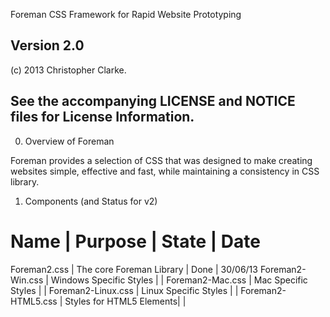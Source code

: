 Foreman CSS Framework for Rapid Website Prototyping

Version 2.0
----------------------------------------------------------------
(c) 2013 Christopher Clarke.

See the accompanying LICENSE and NOTICE files for License
Information.
----------------------------------------------------------------

0. Overview of Foreman

Foreman provides a selection of CSS that was designed to make
creating websites simple, effective and fast, while 
maintaining a consistency in CSS library.

1. Components (and Status for v2)

Name               | Purpose                  | State | Date
================================================================
Foreman2.css       | The core Foreman Library | Done  | 30/06/13
Foreman2-Win.css   | Windows Specific Styles  |       |
Foreman2-Mac.css   | Mac Specific Styles      |       |
Foreman2-Linux.css | Linux Specific Styles    |       |
Foreman2-HTML5.css | Styles for HTML5 Elements|       |
